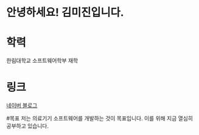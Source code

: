 # 안녕하세요! 김미진입니다.


# 학력
한림대학교 소프트웨어학부 재학

# 링크
[네이버 블로그](https://blog.naver.com/kgmi2010)

#목표
저는 의료기기 소프트웨어를 개발하는 것이 목표입니다. 이를 위해 지금 열심히 공부하고 있습니다.
